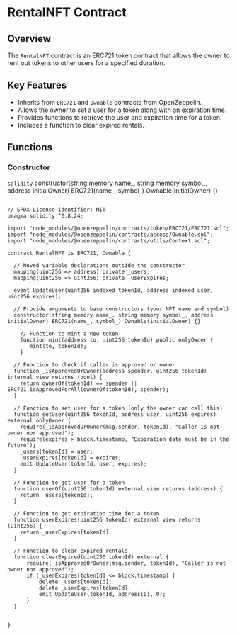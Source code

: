 # RentalNFT Contract

## Overview
The `RentalNFT` contract is an ERC721 token contract that allows the owner to rent out tokens to other users for a specified duration.

## Key Features
- Inherits from `ERC721` and `Ownable` contracts from OpenZeppelin.
- Allows the owner to set a user for a token along with an expiration time.
- Provides functions to retrieve the user and expiration time for a token.
- Includes a function to clear expired rentals.

## Functions

### Constructor
```solidity```
constructor(string memory name_, string memory symbol_, address initialOwner) ERC721(name_, symbol_) Ownable(initialOwner) {}


```

// SPDX-License-Identifier: MIT
pragma solidity ^0.8.24;

import "node_modules/@openzeppelin/contracts/token/ERC721/ERC721.sol";
import "node_modules/@openzeppelin/contracts/access/Ownable.sol";
import "node_modules/@openzeppelin/contracts/utils/Context.sol";

contract RentalNFT is ERC721, Ownable {

  // Moved variable declarations outside the constructor
  mapping(uint256 => address) private _users;
  mapping(uint256 => uint256) private _userExpires;

  event UpdateUser(uint256 indexed tokenId, address indexed user, uint256 expires);

  // Provide arguments to base constructors (your NFT name and symbol)
  constructor(string memory name_, string memory symbol_, address initialOwner) ERC721(name_, symbol_) Ownable(initialOwner) {}

    // Function to mint a new token
    function mint(address to, uint256 tokenId) public onlyOwner {
      _mint(to, tokenId);
    }

  // Function to check if caller is approved or owner
  function _isApprovedOrOwner(address spender, uint256 tokenId) internal view returns (bool) {
    return ownerOf(tokenId) == spender || ERC721.isApprovedForAll(ownerOf(tokenId), spender);
  }

  // Function to set user for a token (only the owner can call this)
  function setUser(uint256 tokenId, address user, uint256 expires) external onlyOwner {
    require(_isApprovedOrOwner(msg.sender, tokenId), "Caller is not owner nor approved");
    require(expires > block.timestamp, "Expiration date must be in the future");
    _users[tokenId] = user;
    _userExpires[tokenId] = expires;
    emit UpdateUser(tokenId, user, expires);
  }

  // Function to get user for a token
  function userOf(uint256 tokenId) external view returns (address) {
    return _users[tokenId];
  }

  // Function to get expiration time for a token
  function userExpires(uint256 tokenId) external view returns (uint256) {
    return _userExpires[tokenId];
  }

  // Function to clear expired rentals
  function clearExpired(uint256 tokenId) external {
      require(_isApprovedOrOwner(msg.sender, tokenId), "Caller is not owner nor approved");
      if (_userExpires[tokenId] <= block.timestamp) {
          delete _users[tokenId];
          delete _userExpires[tokenId];
          emit UpdateUser(tokenId, address(0), 0);
      }
  }


}

```
